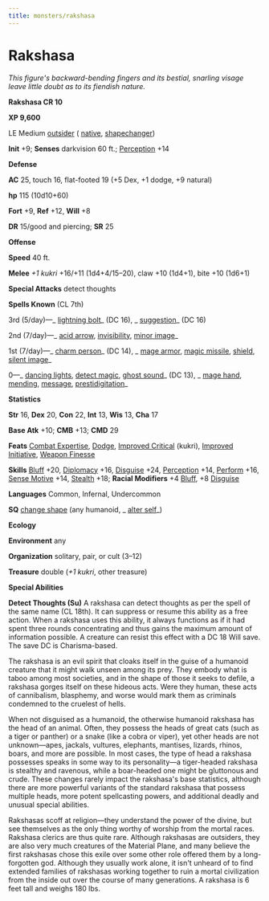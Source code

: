 ```yaml
---
title: monsters/rakshasa
---
```

# Rakshasa

_This figure's backward-bending fingers and its bestial, snarling visage leave little doubt as to its fiendish nature._

**Rakshasa CR 10**

**XP 9,600**

LE Medium [outsider](creatureTypes.md#_outsider) ( [native](universalMonsterRules.md#_telepathy), [shapechanger](creatureTypes.md#_shapechanger-subtype))

**Init** +9; **Senses** darkvision 60 ft.; [Perception](../skills/perception.md#_perception) +14

**Defense**

**AC** 25, touch 16, flat-footed 19 (+5 Dex, +1 dodge, +9 natural)

**hp** 115 (10d10+60)

**Fort** +9, **Ref** +12, **Will** +8

**DR** 15/good and piercing; **SR** 25

**Offense**

**Speed** 40 ft.

**Melee** _+1 kukri_ +16/+11 (1d4+4/15–20), claw +10 (1d4+1), bite +10 (1d6+1)

**Special Attacks** detect thoughts

**Spells Known** (CL 7th)

3rd (5/day)—_ [lightning bolt](../spells/lightningBolt.md#_lightning-bolt)_ (DC 16), _ [suggestion](../spells/suggestion.md#_suggestion)_ (DC 16)

2nd (7/day)—_ [acid arrow](../spells/acidArrow.md#_acid-arrow), [invisibility](../spells/invisibility.md#_invisibility), [minor image](../spells/minorImage.md#_minor-image)_

1st (7/day)—_ [charm person](../spells/charmPerson.md#_charm-person)_ (DC 14), _ [mage armor](../spells/mageArmor.md#_mage-armor), [magic missile](../spells/magicMissile.md#_magic-missile), [shield](../spells/shield.md#_shield), [silent image](../spells/silentImage.md#_silent-image)_

0—_ [dancing lights](../spells/dancingLights.md#_dancing-lights), [detect magic](../spells/detectMagic.md#_detect-magic), [ghost sound](../spells/ghostSound.md#_ghost-sound)_ (DC 13), _ [mage hand](../spells/mageHand.md#_mage-hand), [mending](../spells/mending.md#_mending), [message](../spells/message.md#_message), [prestidigitation](../spells/prestidigitation.md#_prestidigitation)_

**Statistics**

**Str** 16, **Dex** 20, **Con** 22, **Int** 13, **Wis** 13, **Cha** 17

**Base Atk** +10; **CMB** +13; **CMD** 29

**Feats** [Combat Expertise](../feats.md#_combat-expertise), [Dodge](../feats.md#_dodge), [Improved Critical](../feats.md#_improved-critical) (kukri), [Improved Initiative](../feats.md#_improved-initiative), [Weapon Finesse](../feats.md#_weapon-finesse)

**Skills** [Bluff](../skills/bluff.md#_bluff) +20, [Diplomacy](../skills/diplomacy.md#_diplomacy) +16, [Disguise](../skills/disguise.md#_disguise) +24, [Perception](../skills/perception.md#_perception) +14, [Perform](../skills/perform.md#_perform) +16, [Sense Motive](../skills/senseMotive.md#_sense-motive) +14, [Stealth](../skills/stealth.md#_stealth) +18; **Racial Modifiers** +4 [Bluff](../skills/bluff.md#_bluff), +8 [Disguise](../skills/disguise.md#_disguise)

**Languages** Common, Infernal, Undercommon

**SQ** [change shape](universalMonsterRules.md#_change-shape) (any humanoid, _ [alter self](../spells/alterSelf.md#_alter-self)_)

**Ecology**

**Environment** any

**Organization** solitary, pair, or cult (3–12)

**Treasure** double (_+1 kukri_, other treasure)

**Special Abilities**

**Detect Thoughts (Su)** A rakshasa can detect thoughts as per the spell of the same name (CL 18th). It can suppress or resume this ability as a free action. When a rakshasa uses this ability, it always functions as if it had spent three rounds concentrating and thus gains the maximum amount of information possible. A creature can resist this effect with a DC 18 Will save. The save DC is Charisma-based.

The rakshasa is an evil spirit that cloaks itself in the guise of a humanoid creature that it might walk unseen among its prey. They embody what is taboo among most societies, and in the shape of those it seeks to defile, a rakshasa gorges itself on these hideous acts. Were they human, these acts of cannibalism, blasphemy, and worse would mark them as criminals condemned to the cruelest of hells.

When not disguised as a humanoid, the otherwise humanoid rakshasa has the head of an animal. Often, they possess the heads of great cats (such as a tiger or panther) or a snake (like a cobra or viper), yet other heads are not unknown—apes, jackals, vultures, elephants, mantises, lizards, rhinos, boars, and more are possible. In most cases, the type of head a rakshasa possesses speaks in some way to its personality—a tiger-headed rakshasa is stealthy and ravenous, while a boar-headed one might be gluttonous and crude. These changes rarely impact the rakshasa's base statistics, although there are more powerful variants of the standard rakshasa that possess multiple heads, more potent spellcasting powers, and additional deadly and unusual special abilities.

Rakshasas scoff at religion—they understand the power of the divine, but see themselves as the only thing worthy of worship from the mortal races. Rakshasa clerics are thus quite rare. Although rakshasas are outsiders, they are also very much creatures of the Material Plane, and many believe the first rakshasas chose this exile over some other role offered them by a long-forgotten god. Although they usually work alone, it isn't unheard of to find extended families of rakshasas working together to ruin a mortal civilization from the inside out over the course of many generations. A rakshasa is 6 feet tall and weighs 180 lbs.

